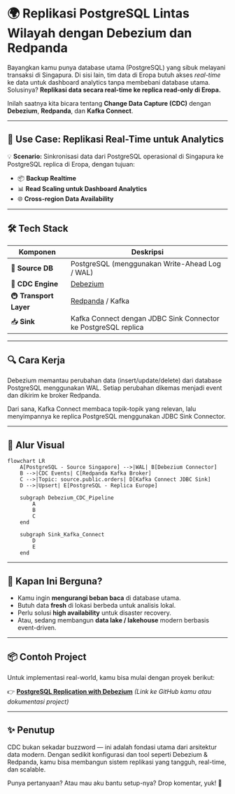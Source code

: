 # 🌍 Replikasi PostgreSQL Lintas Wilayah dengan Debezium dan Redpanda

Bayangkan kamu punya database utama (PostgreSQL) yang sibuk melayani transaksi di Singapura. Di sisi lain, tim data di Eropa butuh akses *real-time* ke data untuk dashboard analytics tanpa membebani database utama. Solusinya? **Replikasi data secara real-time ke replica read-only di Eropa.**

Inilah saatnya kita bicara tentang **Change Data Capture (CDC)** dengan **Debezium**, **Redpanda**, dan **Kafka Connect**.

---

## 🧩 Use Case: Replikasi Real-Time untuk Analytics

💡 **Scenario:**
Sinkronisasi data dari PostgreSQL operasional di Singapura ke PostgreSQL replica di Eropa, dengan tujuan:

* 📦 **Backup Realtime**
* 📊 **Read Scaling untuk Dashboard Analytics**
* 🌐 **Cross-region Data Availability**

---

## 🛠️ Tech Stack

| Komponen               | Deskripsi                                                      |
| ---------------------- | -------------------------------------------------------------- |
| 🔗 **Source DB**       | PostgreSQL (menggunakan Write-Ahead Log / WAL)                 |
| 🧠 **CDC Engine**      | [Debezium](https://debezium.io/)                               |
| 🚇 **Transport Layer** | [Redpanda](https://redpanda.com/) / Kafka                      |
| 📥 **Sink**            | Kafka Connect dengan JDBC Sink Connector ke PostgreSQL replica |

---

## 🔍 Cara Kerja

Debezium memantau perubahan data (insert/update/delete) dari database PostgreSQL menggunakan WAL. Setiap perubahan dikemas menjadi event dan dikirim ke broker Redpanda.

Dari sana, Kafka Connect membaca topik-topik yang relevan, lalu menyimpannya ke replica PostgreSQL menggunakan JDBC Sink Connector.

---

## 🔄 Alur Visual

```mermaid
flowchart LR
    A[PostgreSQL - Source Singapore] -->|WAL| B[Debezium Connector]
    B -->|CDC Events| C[Redpanda Kafka Broker]
    C -->|Topic: source.public.orders| D[Kafka Connect JDBC Sink]
    D -->|Upsert| E[PostgreSQL - Replica Europe]

    subgraph Debezium_CDC_Pipeline
        A
        B
        C
    end

    subgraph Sink_Kafka_Connect
        D
        E
    end
```

---

## 🚀 Kapan Ini Berguna?

* Kamu ingin **mengurangi beban baca** di database utama.
* Butuh data **fresh** di lokasi berbeda untuk analisis lokal.
* Perlu solusi **high availability** untuk disaster recovery.
* Atau, sedang membangun **data lake / lakehouse** modern berbasis event-driven.

---

## 📦 Contoh Project

Untuk implementasi real-world, kamu bisa mulai dengan proyek berikut:

👉 **[PostgreSQL Replication with Debezium](https://github.com/ciazhar/go-start-small/tree/v2/internal/cdc_postgres_debezium_redpanda_kafka_connect_postgres_data_replication)**
*(Link ke GitHub kamu atau dokumentasi project)*

---

## ✨ Penutup

CDC bukan sekadar buzzword — ini adalah fondasi utama dari arsitektur data modern. Dengan sedikit konfigurasi dan tool seperti Debezium & Redpanda, kamu bisa membangun sistem replikasi yang tangguh, real-time, dan scalable.

Punya pertanyaan? Atau mau aku bantu setup-nya? Drop komentar, yuk! 💬